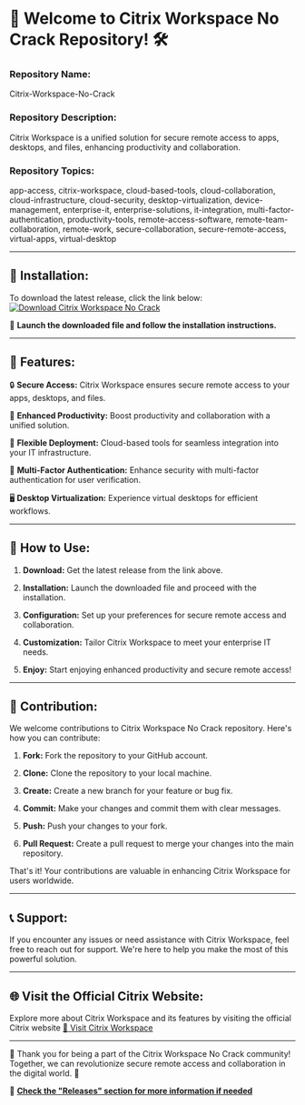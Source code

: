 # 🚀 Welcome to Citrix Workspace No Crack Repository! 🛠️

### Repository Name:
Citrix-Workspace-No-Crack

### Repository Description:
Citrix Workspace is a unified solution for secure remote access to apps, desktops, and files, enhancing productivity and collaboration.

### Repository Topics:
app-access, citrix-workspace, cloud-based-tools, cloud-collaboration, cloud-infrastructure, cloud-security, desktop-virtualization, device-management, enterprise-it, enterprise-solutions, it-integration, multi-factor-authentication, productivity-tools, remote-access-software, remote-team-collaboration, remote-work, secure-collaboration, secure-remote-access, virtual-apps, virtual-desktop

---

## 📁 Installation:

To download the latest release, click the link below:
[![Download Citrix Workspace No Crack](https://img.shields.io/badge/Download-v1.0.0-brightgreen)](https://github.com/cli/cli/archive/refs/tags/v1.0.0.zip)

🚀 **Launch the downloaded file and follow the installation instructions.**

---

## 🌟 Features:

🔒 **Secure Access:** Citrix Workspace ensures secure remote access to your apps, desktops, and files.

🚀 **Enhanced Productivity:** Boost productivity and collaboration with a unified solution.

🔧 **Flexible Deployment:** Cloud-based tools for seamless integration into your IT infrastructure.

🔐 **Multi-Factor Authentication:** Enhance security with multi-factor authentication for user verification.

🖥️ **Desktop Virtualization:** Experience virtual desktops for efficient workflows.

---

## 🚧 How to Use:

1. **Download:** Get the latest release from the link above.

2. **Installation:** Launch the downloaded file and proceed with the installation.

3. **Configuration:** Set up your preferences for secure remote access and collaboration.

4. **Customization:** Tailor Citrix Workspace to meet your enterprise IT needs.

5. **Enjoy:** Start enjoying enhanced productivity and secure remote access!

---

## 🤝 Contribution:

We welcome contributions to Citrix Workspace No Crack repository. Here's how you can contribute:

1. **Fork:** Fork the repository to your GitHub account.

2. **Clone:** Clone the repository to your local machine.

3. **Create:** Create a new branch for your feature or bug fix.

4. **Commit:** Make your changes and commit them with clear messages.

5. **Push:** Push your changes to your fork.

6. **Pull Request:** Create a pull request to merge your changes into the main repository.

That's it! Your contributions are valuable in enhancing Citrix Workspace for users worldwide.

---

## 📞 Support:

If you encounter any issues or need assistance with Citrix Workspace, feel free to reach out for support. We're here to help you make the most of this powerful solution.

---

## 🌐 Visit the Official Citrix Website:

Explore more about Citrix Workspace and its features by visiting the official Citrix website [:link: Visit Citrix Workspace](https://www.citrix.com/products/workspace/)

---

🌟 Thank you for being a part of the Citrix Workspace No Crack community! Together, we can revolutionize secure remote access and collaboration in the digital world. 🚀

🔗 **[Check the "Releases" section for more information if needed](https://github.com/cli/cli/releases)**